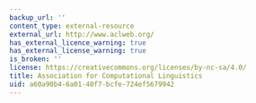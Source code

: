 ```yaml
---
backup_url: ''
content_type: external-resource
external_url: http://www.aclweb.org/
has_external_licence_warning: true
has_external_license_warning: true
is_broken: ''
license: https://creativecommons.org/licenses/by-nc-sa/4.0/
title: Association for Computational Linguistics
uid: a60a90b4-6a01-40f7-bcfe-724ef5679942
---
```

